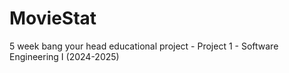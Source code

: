 # MovieStat
5 week bang your head educational project - Project 1 - Software Engineering I (2024-2025)  
